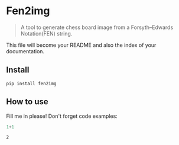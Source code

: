 # Fen2img
> A tool to generate chess board image from a Forsyth–Edwards Notation(FEN) string.


This file will become your README and also the index of your documentation.

## Install

`pip install fen2img`

## How to use

Fill me in please! Don't forget code examples:

```python
1+1
```




    2


